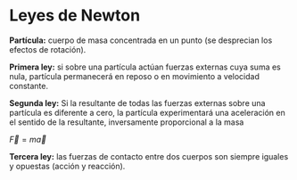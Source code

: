 # Leyes de Newton

**Partícula:** cuerpo de masa concentrada en un punto (se desprecian los efectos de rotación).

**Primera ley:** si sobre una partícula actúan fuerzas externas cuya suma es nula, partícula permanecerá en reposo o en movimiento a velocidad constante. 

**Segunda ley:** Si la resultante de todas las fuerzas externas sobre una partícula es diferente a cero, la partícula experimentará una aceleración en el sentido de la resultante, inversamente proporcional a la masa

$\vec{F} = m\vec{a}$

**Tercera ley:** las fuerzas de contacto entre dos cuerpos son siempre iguales y opuestas (acción y reacción).

